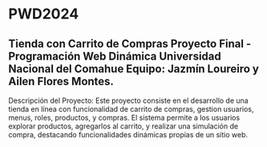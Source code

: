 # PWD2024
Tienda con Carrito de Compras
Proyecto Final - Programación Web Dinámica
Universidad Nacional del Comahue
Equipo: Jazmín Loureiro y Ailen Flores Montes.
-------------------------------------------------------
Descripción del Proyecto:
Este proyecto consiste en el desarrollo de una tienda en línea con funcionalidad de carrito de compras, gestion usuarios, menus, roles, productos, y compras. 
El sistema permite a los usuarios explorar productos, agregarlos al carrito, y realizar una simulación de compra, destacando funcionalidades dinámicas propias de un sitio web.
